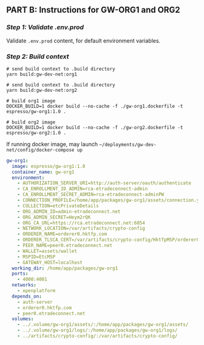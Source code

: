 ## PART B: Instructions for GW-ORG1 and ORG2

### _Step 1: Validate .env.prod_

Validate `.env.prod` content, for default environment variables.

### _Step 2: Build context_

```shell script
# send build context to .build directory
yarn build:gw-dev-net:org1

# send build context to .build directory
yarn build:gw-dev-net:org2
```

```shell script
# build org1 image
DOCKER_BUILD=1 docker build --no-cache -f ./gw-org1.dockerfile -t espresso/gw-org1:1.0 .

# build org2 image
DOCKER_BUILD=1 docker build --no-cache -f ./gw-org2.dockerfile -t espresso/gw-org2:1.0 .
```

If running docker image, may launch `~/deployments/gw-dev-net/config/docker-compose up`

```yaml
gw-org1:
  image: espresso/gw-org1:1.0
  container_name: gw-org1
  environment:
    - AUTHORIZATION_SERVER_URI=http://auth-server/oauth/authenticate
    - CA_ENROLLMENT_ID_ADMIN=rca-etradeconnect-admin
    - CA_ENROLLMENT_SECRET_ADMIN=rca-etradeconnect-adminPW
    - CONNECTION_PROFILE=/home/app/packages/gw-org1/assets/connection.yaml
    - COLLECTION=etcPrivateDetails
    - ORG_ADMIN_ID=admin-etradeconnect.net
    - ORG_ADMIN_SECRET=Heym2rQK
    - ORG_CA_URL=https://rca.etradeconnect.net:6054
    - NETWORK_LOCATION=/var/artifacts/crypto-config
    - ORDERER_NAME=orderer0.hktfp.com
    - ORDERER_TLSCA_CERT=/var/artifacts/crypto-config/HktfpMSP/orderer0.hktfp.com/tls-msp/tlscacerts/tls-0-0-0-0-6052.pem
    - PEER_NAME=peer0.etradeconnect.net
    - WALLET=assets/wallet
    - MSPID=EtcMSP
    - GATEWAY_HOST=localhost
  working_dir: /home/app/packages/gw-org1
  ports:
    - 4000:4001
  networks:
    - openplatform
  depends_on:
    - auth-server
    - orderer0.hktfp.com
    - peer0.etradeconnect.net
  volumes:
    - ../.volume/gw-org1/assets/:/home/app/packages/gw-org1/assets/
    - ../.volume/gw-org1/logs/:/home/app/packages/gw-org1/logs/
    - ../artifacts/crypto-config/:/var/artifacts/crypto-config/
```
